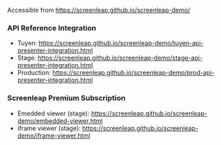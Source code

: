 
Accessible from https://screenleap.github.io/screenleap-demo/

### API Reference Integration
* Tuyen: https://screenleap.github.io/screenleap-demo/tuyen-api-presenter-integration.html
* Stage: https://screenleap.github.io/screenleap-demo/stage-api-presenter-integration.html
* Production: https://screenleap.github.io/screenleap-demo/prod-api-presenter-integration.html

### Screenleap Premium Subscription
* Emedded viewer (stage): https://screenleap.github.io/screenleap-demo/embedded-viewer.html
* iframe viewer (stage): https://screenleap.github.io/screenleap-demo/iframe-viewer.html
